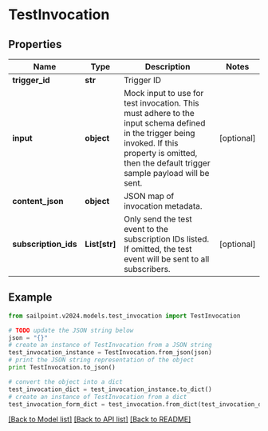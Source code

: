 # TestInvocation


## Properties

Name | Type | Description | Notes
------------ | ------------- | ------------- | -------------
**trigger_id** | **str** | Trigger ID | 
**input** | **object** | Mock input to use for test invocation.  This must adhere to the input schema defined in the trigger being invoked.  If this property is omitted, then the default trigger sample payload will be sent. | [optional] 
**content_json** | **object** | JSON map of invocation metadata. | 
**subscription_ids** | **List[str]** | Only send the test event to the subscription IDs listed.  If omitted, the test event will be sent to all subscribers. | [optional] 

## Example

```python
from sailpoint.v2024.models.test_invocation import TestInvocation

# TODO update the JSON string below
json = "{}"
# create an instance of TestInvocation from a JSON string
test_invocation_instance = TestInvocation.from_json(json)
# print the JSON string representation of the object
print TestInvocation.to_json()

# convert the object into a dict
test_invocation_dict = test_invocation_instance.to_dict()
# create an instance of TestInvocation from a dict
test_invocation_form_dict = test_invocation.from_dict(test_invocation_dict)
```
[[Back to Model list]](../README.md#documentation-for-models) [[Back to API list]](../README.md#documentation-for-api-endpoints) [[Back to README]](../README.md)


